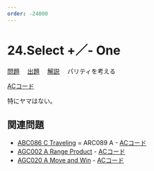 ```yaml
---
order: -24000
---
```


# 24.Select +／- One

[問題](https://atcoder.jp/contests/typical90/tasks/typical90_x)
　[出題](https://github.com/E869120/kyopro_educational_90/blob/main/problem/024.jpg?raw=true)
　[解説](https://github.com/E869120/kyopro_educational_90/blob/main/editorial/024.jpg?raw=true)
　パリティを考える

[ACコード](https://atcoder.jp/contests/typical90/submissions/24767173)

特にヤマはない。

## 関連問題

- [ABC086 C Traveling](https://atcoder.jp/contests/abc086/tasks/arc089_a) = ARC089 A - [ACコード](https://atcoder.jp/contests/abc086/submissions/30322046)
- [AGC002 A Range Product](https://atcoder.jp/contests/agc002/tasks/agc002_a) - [ACコード](https://atcoder.jp/contests/agc002/submissions/30322177)
- [AGC020 A Move and Win](https://atcoder.jp/contests/agc020/tasks/agc020_a) - [ACコード](https://atcoder.jp/contests/agc020/submissions/30322382)
